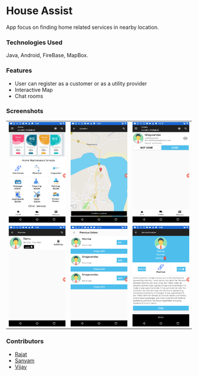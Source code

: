 # House Assist
App focus on finding home related services in nearby location.
### Technologies Used
Java, Android, FireBase, MapBox.
 ### Features  
 * User can register as a customer or as a utility provider
 * Interactive Map
 * Chat rooms
### Screenshots
<table>
  <tr>
    <td><img src = "SCREENS/Screenshot_20190918-215458.png">
    <td><img src = "SCREENS/Screenshot_20190918-220118.png">
     <td><img src = "SCREENS/Screenshot_20190918-221043.png">
   <tr>
     <tr>
       <td><img src = "SCREENS/Screenshot_20190918-215510.png">
    <td><img src = "SCREENS/Screenshot_20190918-221036.png">
     <td><img src = "SCREENS/Screenshot_20190918-215516.png">
   <tr>
<table>
  
  ### Contributors
  * [Rajat](https://github.com/991rajat)
  * [Sanyam](https://github.com/sanyamsinghal)
  * [Vijay](https://github.com/vijayprakashgautam)
     

